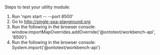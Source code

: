 
Steps to test your utility module:
1. Run 'npm start -- --port 8500'
2. Go to http://single-spa-playground.org
3. Run the following in the browser console: window.importMapOverrides.addOverride('@ontotext/workbench-api', '8500')
4. Run the following in the browser console: System.import('@ontotext/workbench-api')
